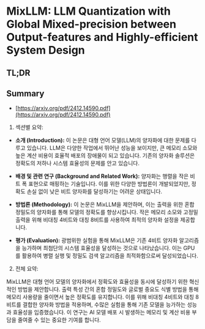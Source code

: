 # MixLLM: LLM Quantization with Global Mixed-precision between Output-features and Highly-efficient System Design
## TL;DR
## Summary
- [https://arxiv.org/pdf/2412.14590.pdf](https://arxiv.org/pdf/2412.14590.pdf)

1. 섹션별 요약:

- **소개 (Introduction):**
  이 논문은 대형 언어 모델(LLM)의 양자화에 대한 문제를 다루고 있습니다. LLM은 다양한 작업에서 뛰어난 성능을 보이지만, 큰 메모리 소모와 높은 계산 비용이 효율적 배포의 장애물이 되고 있습니다. 기존의 양자화 솔루션은 정확도의 저하나 시스템 효율성의 문제를 안고 있습니다.

- **배경 및 관련 연구 (Background and Related Work):**
  양자화는 행렬을 작은 비트 폭 표현으로 매핑하는 기술입니다. 이를 위한 다양한 방법론이 개발되었지만, 정확도 손실 없이 낮은 비트 양자화를 달성하기는 어려운 상태입니다.

- **방법론 (Methodology):**
  이 논문은 MixLLM을 제안하며, 이는 출력을 위한 혼합 정밀도의 양자화를 통해 모델의 정확도를 향상시킵니다. 작은 메모리 소모와 고정밀 출력을 위해 비대칭 4비트와 대칭 8비트를 사용하여 최적의 양자화 설정을 제공합니다.

- **평가 (Evaluation):**
  광범위한 실험을 통해 MixLLM은 기존 4비트 양자화 알고리즘을 능가하며 최첨단의 시스템 효율성을 달성하는 것으로 나타났습니다. 이는 GPU를 활용하여 병렬 실행 및 정밀도 검색 알고리즘을 최적화함으로써 달성되었습니다.

2. 전체 요약:

MixLLM은 대형 언어 모델의 양자화에서 정확도와 효율성을 동시에 달성하기 위한 혁신적인 방법을 제안합니다. 출력 특성 간의 혼합 정밀도와 글로벌 중요도 식별 방법을 통해 메모리 사용량을 줄이면서 높은 정확도를 유지합니다. 이를 위해 비대칭 4비트와 대칭 8비트를 결합한 양자화 방법을 적용하며, 수많은 실험을 통해 기존 모델을 능가하는 성능과 효율성을 입증했습니다. 이 연구는 AI 모델 배포 시 발생하는 메모리 및 계산 비용 부담을 줄여줄 수 있는 중요한 기여를 합니다.